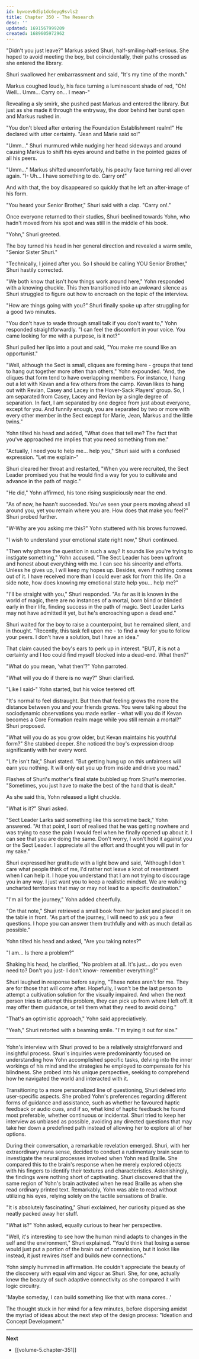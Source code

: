 ```yaml
---
id: bywoev0d5p1dc6eyg9svls2
title: Chapter 350 - The Research
desc: ''
updated: 1691567999209
created: 1689605972962
---
```


"Didn't you just leave?" Markus asked Shuri, half-smiling-half-serious. She hoped to avoid meeting the boy, but coincidentally, their paths crossed as she entered the library.

Shuri swallowed her embarrassment and said, "It's my time of the month."

Markus coughed loudly, his face turning a luminescent shade of red, "Oh! Well... Umm... Carry on... I mean-"

Revealing a sly smirk, she pushed past Markus and entered the library. But just as she made it through the entryway, the door behind her burst open and Markus rushed in.

"You don't bleed after entering the Foundation Establishment realm!" He declared with utter certainty. "Jean and Marie said so!"

"Umm..." Shuri murmured while nudging her head sideways and around causing Markus to shift his eyes around and bathe in the pointed gazes of all his peers.

"Umm..." Markus shifted uncomfortably, his peachy face turning red all over again. "I- Uh... I have something to do. Carry on!"

And with that, the boy disappeared so quickly that he left an after-image of his form.

"You heard your Senior Brother," Shuri said with a clap. "Carry on!."

Once everyone returned to their studies, Shuri beelined towards Yohn, who hadn't moved from his spot and was still in the middle of his book.

"Yohn," Shuri greeted.

The boy turned his head in her general direction and revealed a warm smile, "Senior Sister Shuri."

"Technically, I joined after you. So I should be calling YOU Senior Brother," Shuri hastily corrected.

"We both know that isn't how things work around here," Yohn responded with a knowing chuckle. This then transitioned into an awkward silence as Shuri struggled to figure out how to encroach on the topic of the interview.

"How are things going with you?" Shuri finally spoke up after struggling for a good two minutes.

"You don't have to wade through small talk if you don't want to," Yohn responded straightforwardly. "I can feel the discomfort in your voice. You came looking for me with a purpose, is it not?"

Shuri pulled her lips into a pout and said, "You make me sound like an opportunist."

"Well, although the Sect is small, cliques are forming here - groups that tend to hang out together more often than others," Yohn expounded. "And, the cliques that form tend to have overlapping members. For instance, I hang out a lot with Kevan and a few others from the camp. Kevan likes to hang out with Revian, Casey and Lacey in the Hover-Sack Players' group. So, I am separated from Casey, Lacey and Revian by a single degree of separation. In fact, I am separated by one degree from just about everyone, except for you. And funnily enough, you are separated by two or more with every other member in the Sect except for Marie, Jean, Markus and the little twins."

Yohn tilted his head and added, "What does that tell me? The fact that you've approached me implies that you need something from me."

"Actually, I need you to help me... help you," Shuri said with a confused expression. "Let me explain-"

Shuri cleared her throat and restarted, "When you were recruited, the Sect Leader promised you that he would find a way for you to cultivate and advance in the path of magic."

"He did," Yohn affirmed, his tone rising suspiciously near the end.

"As of now, he hasn't succeeded. You've seen your peers moving ahead all around you, yet you remain where you are. How does that make you feel?" Shuri probed further.

"W-Why are you asking me this?" Yohn stuttered with his brows furrowed.

"I wish to understand your emotional state right now," Shuri continued.

"Then why phrase the question in such a way? It sounds like you're trying to instigate something," Yohn accused. "The Sect Leader has been upfront and honest about everything with me. I can see his sincerity and efforts. Unless he gives up, I will keep my hopes up. Besides, even if nothing comes out of it. I have received more than I could ever ask for from this life. On a side note, how does knowing my emotional state help you... help me?"

"I'll be straight with you," Shuri responded. "As far as it is known in the world of magic, there are no instances of a mortal, born blind or blinded early in their life, finding success in the path of magic. Sect Leader Larks may not have admitted it yet, but he's encroaching upon a dead end."

Shuri waited for the boy to raise a counterpoint, but he remained silent, and in thought. "Recently, this task fell upon me - to find a way for you to follow your peers. I don't have a solution, but I have an idea."

That claim caused the boy's ears to perk up in interest. "BUT, it is not a certainty and I too could find myself blocked into a dead-end. What then?"

"What do you mean, 'what then'?" Yohn parroted.

"What will you do if there is no way?" Shuri clarified.

"Like I said-" Yohn started, but his voice teetered off.

"It's normal to feel distraught. But then that feeling grows the more the distance between you and your friends grows. You were talking about the sociodynamic observations you made earlier - what will you do if Kevan becomes a Core Formation realm mage while you still remain a mortal?" Shuri proposed.

"What will you do as you grow older, but Kevan maintains his youthful form?" She stabbed deeper. She noticed the boy's expression droop significantly with her every word.

"Life isn't fair," Shuri stated. "But getting hung up on this unfairness will earn you nothing. It will only eat you up from inside and drive you mad."

Flashes of Shuri's mother's final state bubbled up from Shuri's memories. "Sometimes, you just have to make the best of the hand that is dealt."

As she said this, Yohn released a light chuckle.

"What is it?" Shuri asked.

"Sect Leader Larks said something like this sometime back," Yohn answered. "At that point, I sort of realised that he was getting nowhere and was trying to ease the pain I would feel when he finally opened up about it. I can see that you are doing the same. Don't worry, I won't hold it against you or the Sect Leader. I appreciate all the effort and thought you will put in for my sake."

Shuri expressed her gratitude with a light bow and said, "Although I don't care what people think of me, I'd rather not leave a knot of resentment when I can help it. I hope you understand that I am not trying to discourage you in any way. I just want you to keep a realistic mindset. We are walking uncharted territories that may or may not lead to a specific destination."

"I'm all for the journey," Yohn added cheerfully.

"On that note," Shuri retrieved a small book from her jacket and placed it on the table in front. "As part of the journey, I will need to ask you a few questions. I hope you can answer them truthfully and with as much detail as possible."

Yohn tilted his head and asked, "Are you taking notes?"

"I am... Is there a problem?"

Shaking his head, he clarified, "No problem at all. It's just... do you even need to? Don't you just- I don't know- remember everything?"

Shuri laughed in response before saying, "These notes aren't for me. They are for those that will come after. Hopefully, I won't be the last person to attempt a cultivation solution for the visually impaired. And when the next person tries to attempt this problem, they can pick up from where I left off. It may offer them guidance, or tell them what they need to avoid doing."

"That's an optimistic approach," Yohn said appreciatively.

"Yeah," Shuri retorted with a beaming smile. "I'm trying it out for size."

____

Yohn's interview with Shuri proved to be a relatively straightforward and insightful process. Shuri's inquiries were predominantly focused on understanding how Yohn accomplished specific tasks, delving into the inner workings of his mind and the strategies he employed to compensate for his blindness. She probed into his unique perspective, seeking to comprehend how he navigated the world and interacted with it.

Transitioning to a more personalized line of questioning, Shuri delved into user-specific aspects. She probed Yohn's preferences regarding different forms of guidance and assistance, such as whether he favoured haptic feedback or audio cues, and if so, what kind of haptic feedback he found most preferable, whether continuous or incidental. Shuri tried to keep her interview as unbiased as possible, avoiding any directed questions that may take her down a predefined path instead of allowing her to explore all of her options.

During their conversation, a remarkable revelation emerged. Shuri, with her extraordinary mana sense, decided to conduct a rudimentary brain scan to investigate the neural processes involved when Yohn read Braille. She compared this to the brain's response when he merely explored objects with his fingers to identify their textures and characteristics. Astonishingly, the findings were nothing short of captivating. Shuri discovered that the same region of Yohn's brain activated when he read Braille as when she read ordinary printed text. Remarkably, Yohn was able to read without utilizing his eyes, relying solely on the tactile sensations of Braille.

"It is absolutely fascinating," Shuri exclaimed, her curiosity piqued as she neatly packed away her stuff.

"What is?" Yohn asked, equally curious to hear her perspective.

"Well, it's interesting to see how the human mind adapts to changes in the self and the environment," Shuri explained. "You'd think that losing a sense would just put a portion of the brain out of commission, but it looks like instead, it just rewires itself and builds new connections."

Yohn simply hummed in affirmation. He couldn't appreciate the beauty of the discovery with equal vim and vigour as Shuri. She, for one, actually knew the beauty of such adaptive connectivity as she compared it with logic circuitry.

'Maybe someday, I can build something like that with mana cores...'

The thought stuck in her mind for a few minutes, before dispersing amidst the myriad of ideas about the next step of the design process: "Ideation and Concept Development."

____

**Next**
* [[volume-5.chapter-351]]